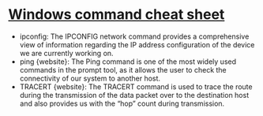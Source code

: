 # [Windows command cheat sheet](https://www.simplilearn.com/tutorials/cyber-security-tutorial/understanding-the-networking-commands)

- ipconfig: The IPCONFIG network command provides a comprehensive view of information regarding the IP address configuration of the device we are currently working on.
- ping {website}: The Ping command is one of the most widely used commands in the prompt tool, as it allows the user to check the connectivity of our system to another host.
- TRACERT {website}: The TRACERT command is used to trace the route during the transmission of the data packet over to the destination host and also provides us with the “hop” count during transmission.
